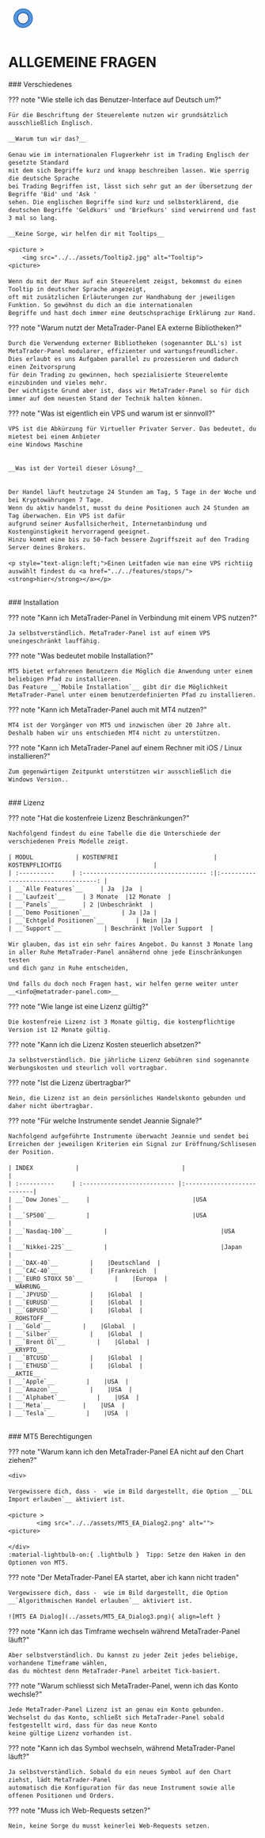

<svg class="mobile_only" width="60" height="60" viewbox="0 0 40 40" xmlns="http://www.w3.org/2000/svg">
	<circle cx="20" cy="20" fill="none" r="12" stroke="#1750AC" stroke-width="3">
	   <animate attributeName="r" from="8" to="20" dur="1.5s" begin="0s" repeatCount="indefinite"/>
	   <animate attributeName="opacity" from="1" to="0" dur="1.5s" begin="0s" repeatCount="indefinite"/>
	</circle>
	<circle cx="20" cy="20" fill="#3373C4" r="13"/>
	<circle cx="20" cy="20" fill="#5494DA" r="12"/>
	<circle cx="20" cy="20" fill="#1750AC" r="8"/>
	<circle cx="20" cy="20" fill="#F5F5F5" r="7"/>
</svg>


# ALLGEMEINE FRAGEN
<p id="com-faq"></p>
### Verschiedenes	 	 

??? note "Wie stelle ich das Benutzer-Interface auf Deutsch um?"
	
    Für die Beschriftung der Steuerelemte nutzen wir grundsätzlich  ausschließlich Englisch.  
	
	__Warum tun wir das?__  
	
    Genau wie im internationalen Flugverkehr ist im Trading Englisch der gesetzte Standard
    mit dem sich Begriffe kurz und knapp beschreiben lassen. Wie sperrig die deutsche Sprache
	bei Trading Begriffen ist, lässt sich sehr gut an der Übersetzung der Begriffe 'Bid' und 'Ask '
	sehen. Die englischen Begriffe sind kurz und selbsterklärend, die deutschen Begriffe 'Geldkurs' und 'Briefkurs' sind verwirrend und fast 3 mal so lang.
	
	__Keine Sorge, wir helfen dir mit Tooltips__  
	
	<picture >
		<img src="../../assets/Tooltip2.jpg" alt="Tooltip">
    <picture>  
	
	Wenn du mit der Maus auf ein Steuerelemt zeigst, bekommst du einen Tooltip in deutscher Sprache angezeigt,
	oft mit zusätzlichen Erläuterungen zur Handhabung der jeweiligen Funktion. So gewöhnst du dich an die internationalen 
	Begriffe und hast doch immer eine deutschsprachige Erklärung zur Hand.  
	
	
	
??? note "Warum nutzt der MetaTrader-Panel EA externe Bibliotheken?"

    Durch die Verwendung externer Bibliotheken (sogenannter DLL's) ist MetaTrader-Panel modularer, effizienter und wartungsfreundlicher.
	Dies erlaubt es uns Aufgaben parallel zu prozessieren und dadurch einen Zeitvorsprung 
	für dein Trading zu gewinnen, hoch spezialisierte Steuerelemte einzubinden und vieles mehr. 
	Der wichtigste Grund aber ist, dass wir MetaTrader-Panel so für dich immer auf dem neuesten Stand der Technik halten können.
	
??? note "Was ist eigentlich ein VPS und warum ist er sinnvoll?"

    VPS ist die Abkürzung für Virtueller Privater Server. Das bedeutet, du mietest bei einem Anbieter
    eine Windows Maschine  
	
	
	__Was ist der Vorteil dieser Lösung?__  
	
	
    Der Handel läuft heutzutage 24 Stunden am Tag, 5 Tage in der Woche und bei Kryptowährungen 7 Tage.
	Wenn du aktiv handelst, musst du deine Positionen auch 24 Stunden am Tag überwachen. Ein VPS ist dafür
	aufgrund seiner Ausfallsicherheit, Internetanbindung und Kostengünstigkeit hervorragend geeignet. 
	Hinzu kommt eine bis zu 50-fach bessere Zugriffszeit auf den Trading Server deines Brokers.

	<p style="text-align:left;">Einen Leitfaden wie man eine VPS richtiig auswählt findest du <a href="../../features/stops/"><strong>hier</strong></a></p>	
	
<br>
### Installation

??? note "Kann ich MetaTrader-Panel in Verbindung mit einem VPS nutzen?"

    Ja selbstverständlich. MetaTrader-Panel ist auf einem VPS uneingeschränkt lauffähig.	 
	
??? note "Was bedeutet mobile Installation?"

    MT5 bietet erfahrenen Benutzern die Möglich die Anwendung unter einem beliebigen Pfad zu installieren.
	Das Feature __`Mobile Installation`__ gibt dir die Möglichkeit MetaTrader-Panel unter einem benutzerdefinierten Pfad zu installieren.

??? note "Kann ich MetaTrader-Panel auch mit MT4 nutzen?"

    MT4 ist der Vorgänger von MT5 und inzwischen über 20 Jahre alt.
	Deshalb haben wir uns entschieden MT4 nicht zu unterstützen.
	 
??? note "Kann ich MetaTrader-Panel auf einem Rechner mit iOS / Linux installieren?"

    Zum gegenwärtigen Zeitpunkt unterstützen wir ausschließlich die Windows Version..	 
	 

<br>	 
### Lizenz

??? note "Hat die kostenfreie Lizenz Beschränkungen?"

    Nachfolgend findest du eine Tabelle die die Unterschiede der verschiedenen Preis Modelle zeigt.
	
	| MODUL            | KOSTENFREI                           | KOSTENPFLICHTIG                          |
	| :----------     | :----------------------------------- :|:-----------------------------------: |
	| __`Alle Features`__     | Ja  |Ja  |
	| __`Laufzeit`__     | 3 Monate  |12 Monate  |
	| __`Panels`__       | 2 |Unbeschränkt  |
	| __`Demo Positionen`__         | Ja |Ja |
	| __`Echtgeld Positionen`__         | Nein |Ja |
	| __`Support`__    		   | Beschränkt |Voller Support  |  
	
	Wir glauben, das ist ein sehr faires Angebot. Du kannst 3 Monate lang in aller Ruhe MetaTrader-Panel annähernd ohne jede Einschränkungen testen
	und dich ganz in Ruhe entscheiden,   
	
	Und falls du doch noch Fragen hast, wir helfen gerne weiter unter __<info@metatrader-panel.com>__


??? note "Wie lange ist eine Lizenz gültig?"

    Die kostenfreie Lizenz ist 3 Monate gültig, die kostenpflichtige Version ist 12 Monate gültig.
	 
	 

??? note "Kann ich die Lizenz Kosten steuerlich absetzen?"

    Ja selbstverständlich. Die jährliche Lizenz Gebühren sind sogenannte Werbungskosten und steurlich voll vortragbar.
	 
	 

??? note "Ist die Lizenz übertragbar?"

    Nein, die Lizenz ist an dein persönliches Handelskonto gebunden und daher nicht übertragbar.
	
??? note "Für welche Instrumente sendet Jeannie Signale?"
	
	Nachfolgend aufgeführte Instrumente überwacht Jeannie und sendet bei Erreichen der jeweiligen Kriterien ein Signal zur Eröffnung/Schlisesen der Position.  
	
	| INDEX            |                             |                      |
	| :----------     | :-------------------------- |:---------------------------|
	| __`Dow Jones`__     |    							|USA  					 |
	| __`SP500`__         |    							|USA  					     |
	| __`Nasdaq-100`__         |    							|USA  					     |
	| __`Nikkei-225`__         |    							|Japan  					     |
	| __`DAX-40`__         |    |Deutschland  |
	| __`CAC-40`__         |    |Frankreich  |
	| __`EURO STOXX 50`__         |    |Europa  |
	__WÄHRUNG__  
    | __`JPYUSD`__         |    |Global  |
	| __`EURUSD`__         |    |Global  |
	| __`GBPUSD`__         |    |Global  |
	__ROHSTOFF__  
    | __`Gold`__         |    |Global  |
	| __`Silber`__         |    |Global  |
	| __`Brent Öl`__         |    |Global  |		
	__KRYPTO__  	
	| __`BTCUSD`__         |    |Global  |
	| __`ETHUSD`__         |    |Global  |			
	__AKTIE__  
	| __`Apple`__         |    |USA  |
	| __`Amazon`__         |    |USA  |	
	| __`Alphabet`__         |    |USA  |
	| __`Meta`__         |    |USA  |	
	| __`Tesla`__         |    |USA  |		

	
<br>	
### MT5 Berechtigungen	 	 

??? note "Warum kann ich den MetaTrader-Panel EA nicht auf den Chart ziehen?"

	<div>
    
	Vergewissere dich, dass -  wie im Bild dargestellt, die Option __`DLL Import erlauben`__ aktiviert ist.  
	
	<picture >
            <img src="../../assets/MT5_EA_Dialog2.png" alt="">
    <picture>
		  
	</div>  
	:material-lightbulb-on:{ .lightbulb }  Tipp: Setze den Haken in den Optionen von MT5.
	
??? note "Der MetaTrader-Panel EA startet, aber ich kann nicht traden"

    Vergewissere dich, dass -  wie im Bild dargestellt, die Option __`Algorithmischen Handel erlauben`__ aktiviert ist.  	 
	
	![MT5 EA Dialog](../assets/MT5_EA_Dialog3.png){ align=left }
	 
??? note "Kann ich das Timframe wechseln während MetaTrader-Panel läuft?"

    Aber selbstverständlich. Du kannst zu jeder Zeit jedes beliebige, vorhandene Timeframe wählen, 
	das du möchtest	denn MetaTrader-Panel arbeitet Tick-basiert.	 
	
??? note "Warum schliesst sich MetaTrader-Panel, wenn ich das Konto wechsle?"

    Jede MetaTrader-Panel Lizenz ist an genau ein Konto gebunden.
	Wechselst du das Konto, schließt sich MetaTrader-Panel sobald festgestellt wird, dass für das neue Konto
	keine gültige Lizenz vorhanden ist.
	 
??? note "Kann ich das Symbol wechseln, während MetaTrader-Panel läuft?"

    Ja selbstverständlich. Sobald du ein neues Symbol auf den Chart ziehst, lädt MetaTrader-Panel
	automatisch die Konfiguration für das neue Instrument sowie alle offenen Positionen und Orders.

??? note "Muss ich Web-Requests setzen?"

    Nein, keine Sorge du musst keinerlei Web-Requests setzen.

<br>

<br>
<br>	
<br>
<br>
<br>

